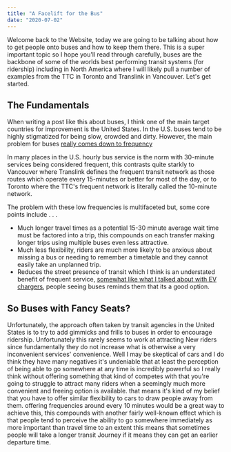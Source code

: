 ```yaml
---
title: "A Facelift for the Bus"
date: "2020-07-02"
---
```


Welcome back to the Website, today we are going to be talking about how to get people onto buses and how to keep them there. This is a super important topic so I hope you'll read through carefully, buses are the backbone of some of the worlds best performing transit systems (for ridership) including in North America where I will likely pull a number of examples from the TTC in Toronto and Translink in Vancouver. Let's get started. 

## The Fundamentals

When writing a post like this about buses, I think one of the main target countries for improvement is the United States. In the U.S. buses tend to be highly stigmatized for being slow, crowded and dirty. However, the main problem for buses [really comes down to frequency](https://www.theglobeandmail.com/opinion/article-torontos-secret-success-suburban-buses/) 

In many places in the U.S. hourly bus service is the norm with 30-minute services being considered frequent, this contrasts quite starkly to Vancouver where Translink defines the frequent transit network as those routes which operate every 15-minutes or better for most of the day, or to Toronto where the TTC's frequent network is literally called the 10-minute network. 

The problem with these low frequencies is multifaceted but, some core points include . . . 

- Much longer travel times as a potential 15-30 minute average wait time must be factored into a trip, this compounds on each transfer making longer trips using multiple buses even less attractive.
- Much less flexibility, riders are much more likely to be anxious about missing a bus or needing to remember a timetable and they cannot easily take an unplanned trip.
- Reduces the street presence of transit which I think is an understated benefit of frequent service, [somewhat like what I talked about with EV chargers](https://www.reecemartin.ca/posts/WhyIDonthatecars/), people seeing buses reminds them that its a good option.


## So Buses with Fancy Seats?

Unfortunately, the approach often taken by transit agencies in the United States is to try to add gimmicks and frills to buses in order to encourage ridership. Unfortunately this rarely seems to work at attracting New riders since fundamentally they do not increase what is otherwise a very inconvenient services' convenience. Well I may be skeptical of cars and I do think they have many negatives it's undeniable that at least the perception of being able to go somewhere at any time is incredibly powerful so I really think without offering something that kind of competes with that you're going to struggle to attract many riders when a seemingly much more convenient and freeing option is available. that means it's kind of my belief that you have to offer similar flexibility to cars to draw people away from them. offering frequencies around every 10 minutes would be a great way to achieve this, this compounds with another fairly well-known effect which is that people tend to perceive the ability to go somewhere immediately as more important than travel time to an extent this means that sometimes people will take a longer transit Journey if it means they can get an earlier departure time.
